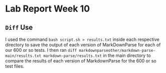 # Lab Report Week 10

## `Diff` Use
I used the command `bash script.sh > results.txt` inside each respective directory to save the output of each version of MarkDownParse for each of our 600 or so tests. I then ran `diff markdownparseother/markdown-parse-main/results.txt markdown-parse/results.txt` in the main directory to compare the results of each version of MarkdownParse for the 600 or so test files.

